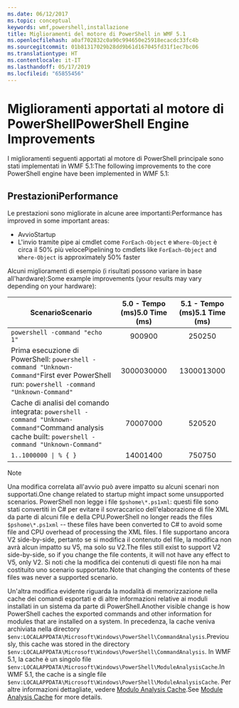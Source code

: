 ```yaml
---
ms.date: 06/12/2017
ms.topic: conceptual
keywords: wmf,powershell,installazione
title: Miglioramenti del motore di PowerShell in WMF 5.1
ms.openlocfilehash: a0af702832c0a90c994650e25918ecacdc33fc4b
ms.sourcegitcommit: 01b81317029b28dd9b61d167045fd31f1ec7bc06
ms.translationtype: HT
ms.contentlocale: it-IT
ms.lasthandoff: 05/17/2019
ms.locfileid: "65855456"
---
```

# <a name="powershell-engine-improvements"></a><span data-ttu-id="4c3f7-103">Miglioramenti apportati al motore di PowerShell</span><span class="sxs-lookup"><span data-stu-id="4c3f7-103">PowerShell Engine Improvements</span></span>

<span data-ttu-id="4c3f7-104">I miglioramenti seguenti apportati al motore di PowerShell principale sono stati implementati in WMF 5.1:</span><span class="sxs-lookup"><span data-stu-id="4c3f7-104">The following improvements to the core PowerShell engine have been implemented in WMF 5.1:</span></span>

## <a name="performance"></a><span data-ttu-id="4c3f7-105">Prestazioni</span><span class="sxs-lookup"><span data-stu-id="4c3f7-105">Performance</span></span>

<span data-ttu-id="4c3f7-106">Le prestazioni sono migliorate in alcune aree importanti:</span><span class="sxs-lookup"><span data-stu-id="4c3f7-106">Performance has improved in some important areas:</span></span>

- <span data-ttu-id="4c3f7-107">Avvio</span><span class="sxs-lookup"><span data-stu-id="4c3f7-107">Startup</span></span>
- <span data-ttu-id="4c3f7-108">L'invio tramite pipe ai cmdlet come `ForEach-Object` e `Where-Object` è circa il 50% più veloce</span><span class="sxs-lookup"><span data-stu-id="4c3f7-108">Pipelining to cmdlets like `ForEach-Object` and `Where-Object` is approximately 50% faster</span></span>

<span data-ttu-id="4c3f7-109">Alcuni miglioramenti di esempio (i risultati possono variare in base all'hardware):</span><span class="sxs-lookup"><span data-stu-id="4c3f7-109">Some example improvements (your results may vary depending on your hardware):</span></span>

| <span data-ttu-id="4c3f7-110">Scenario</span><span class="sxs-lookup"><span data-stu-id="4c3f7-110">Scenario</span></span> | <span data-ttu-id="4c3f7-111">5.0 - Tempo (ms)</span><span class="sxs-lookup"><span data-stu-id="4c3f7-111">5.0 Time (ms)</span></span> | <span data-ttu-id="4c3f7-112">5.1 - Tempo (ms)</span><span class="sxs-lookup"><span data-stu-id="4c3f7-112">5.1 Time (ms)</span></span> |
| -------- | :---------------: | :---------------: |
| `powershell -command "echo 1"` | <span data-ttu-id="4c3f7-113">900</span><span class="sxs-lookup"><span data-stu-id="4c3f7-113">900</span></span> | <span data-ttu-id="4c3f7-114">250</span><span class="sxs-lookup"><span data-stu-id="4c3f7-114">250</span></span> |
| <span data-ttu-id="4c3f7-115">Prima esecuzione di PowerShell: `powershell -command "Unknown-Command"`</span><span class="sxs-lookup"><span data-stu-id="4c3f7-115">First ever PowerShell run: `powershell -command "Unknown-Command"`</span></span> | <span data-ttu-id="4c3f7-116">30000</span><span class="sxs-lookup"><span data-stu-id="4c3f7-116">30000</span></span> | <span data-ttu-id="4c3f7-117">13000</span><span class="sxs-lookup"><span data-stu-id="4c3f7-117">13000</span></span> |
| <span data-ttu-id="4c3f7-118">Cache di analisi del comando integrata: `powershell -command "Unknown-Command"`</span><span class="sxs-lookup"><span data-stu-id="4c3f7-118">Command analysis cache built: `powershell -command "Unknown-Command"`</span></span> | <span data-ttu-id="4c3f7-119">7000</span><span class="sxs-lookup"><span data-stu-id="4c3f7-119">7000</span></span> | <span data-ttu-id="4c3f7-120">520</span><span class="sxs-lookup"><span data-stu-id="4c3f7-120">520</span></span> |
| <code>1..1000000 &#124; % { }</code> | <span data-ttu-id="4c3f7-121">1400</span><span class="sxs-lookup"><span data-stu-id="4c3f7-121">1400</span></span> | <span data-ttu-id="4c3f7-122">750</span><span class="sxs-lookup"><span data-stu-id="4c3f7-122">750</span></span> |

> [!NOTE]
> <span data-ttu-id="4c3f7-123">Una modifica correlata all'avvio può avere impatto su alcuni scenari non supportati.</span><span class="sxs-lookup"><span data-stu-id="4c3f7-123">One change related to startup might impact some unsupported scenarios.</span></span> <span data-ttu-id="4c3f7-124">PowerShell non legge i file `$pshome\*.ps1xml`: questi file sono stati convertiti in C# per evitare il sovraccarico dell'elaborazione di file XML da parte di alcuni file e della CPU.</span><span class="sxs-lookup"><span data-stu-id="4c3f7-124">PowerShell no longer reads the files `$pshome\*.ps1xml` -- these files have been converted to C# to avoid some file and CPU overhead of processing the XML files.</span></span> <span data-ttu-id="4c3f7-125">I file supportano ancora V2 side-by-side, pertanto se si modifica il contenuto del file, la modifica non avrà alcun impatto su V5, ma solo su V2.</span><span class="sxs-lookup"><span data-stu-id="4c3f7-125">The files still exist to support V2 side-by-side, so if you change the file contents, it will not have any effect to V5, only V2.</span></span> <span data-ttu-id="4c3f7-126">Si noti che la modifica dei contenuti di questi file non ha mai costituito uno scenario supportato.</span><span class="sxs-lookup"><span data-stu-id="4c3f7-126">Note that changing the contents of these files was never a supported scenario.</span></span>

<span data-ttu-id="4c3f7-127">Un'altra modifica evidente riguarda la modalità di memorizzazione nella cache dei comandi esportati e di altre informazioni relative ai moduli installati in un sistema da parte di PowerShell.</span><span class="sxs-lookup"><span data-stu-id="4c3f7-127">Another visible change is how PowerShell caches the exported commands and other information for modules that are installed on a system.</span></span> <span data-ttu-id="4c3f7-128">In precedenza, la cache veniva archiviata nella directory `$env:LOCALAPPDATA\Microsoft\Windows\PowerShell\CommandAnalysis`.</span><span class="sxs-lookup"><span data-stu-id="4c3f7-128">Previously, this cache was stored in the directory `$env:LOCALAPPDATA\Microsoft\Windows\PowerShell\CommandAnalysis`.</span></span> <span data-ttu-id="4c3f7-129">In WMF 5.1, la cache è un singolo file `$env:LOCALAPPDATA\Microsoft\Windows\PowerShell\ModuleAnalysisCache`.</span><span class="sxs-lookup"><span data-stu-id="4c3f7-129">In WMF 5.1, the cache is a single file `$env:LOCALAPPDATA\Microsoft\Windows\PowerShell\ModuleAnalysisCache`.</span></span> <span data-ttu-id="4c3f7-130">Per altre informazioni dettagliate, vedere [Modulo Analysis Cache](release-notes.md#module-analysis-cache).</span><span class="sxs-lookup"><span data-stu-id="4c3f7-130">See [Module Analysis Cache](release-notes.md#module-analysis-cache) for more details.</span></span>
